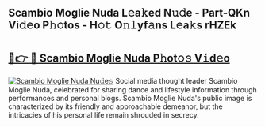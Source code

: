 ## Scambio Moglie Nuda L𝚎a𝚔ed N𝚞𝚍e - Part-QKn Vi𝚍𝚎o P𝚑𝚘tos - H𝚘𝚝 O𝚗𝚕yf𝚊ns L𝚎a𝚔s rHZEk

# <h2><a href="http://kfbawub.oniu.top/?m=Scambio+Moglie+Nuda">🔗👉 🔴 Scambio Moglie Nuda P𝚑ot𝚘𝚜 V𝚒d𝚎o</a></h2>

[![Scambio Moglie Nuda Nu𝚍e𝚜](https://i.imgur.com/0qMVB7G.gif)](http://kfbawub.oniu.top/?m=Scambio+Moglie+Nuda)
Social media thought leader Scambio Moglie Nuda, celebrated for sharing dance and lifestyle information through performances and personal blogs. Scambio Moglie Nuda's public image is characterized by its friendly and approachable demeanor, but the intricacies of his personal life remain shrouded in secrecy.  
